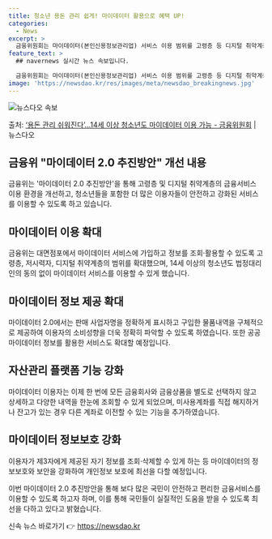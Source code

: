 ```yaml
---
title: 청소년 용돈 관리 쉽게! 마이데이터 활용으로 혜택 UP!
categories:
  - News
excerpt: >
  금융위원회는 마이데이터(본인신용정보관리업) 서비스 이용 범위를 고령층 등 디지털 취약계층과 14세 이상 청소…
feature_text: >
  ## navernews 실시간 뉴스 속보입니다.

  금융위원회는 마이데이터(본인신용정보관리업) 서비스 이용 범위를 고령층 등 디지털 취약계층과 14세 이상 청소…
image: 'https://newsdao.kr/res/images/meta/newsdao_breakingnews.jpg'
---
```


![뉴스다오 속보](https://newsdao.kr/res/images/meta/newsdao_breakingnews.jpg)

<p>출처: <a href="https://newsdao.kr/3516" rel="dofollow">‘용돈 관리 쉬워진다’…14세 이상 청소년도 마이데이터 이용 가능 - 금융위원회</a> | 뉴스다오</p>

<h2 data-ke-size="size26">금융위 "마이데이터 2.0 추진방안" 개선 내용</h2>
금융위는 '마이데이터 2.0 추진방안'을 통해 고령층 및 디지털 취약계층의 금융서비스 이용 환경을 개선하고, 청소년들을 포함한 더 많은 이용자들이 안전하고 강화된 서비스를 이용할 수 있도록 하고 있습니다.

<h2 data-ke-size="size24">마이데이터 이용 확대</h2>
<p data-ke-size="size16">금융위는 대면점포에서 마이데이터 서비스에 가입하고 정보를 조회·활용할 수 있도록 고령층, 저시력자, 디지털 취약계층의 범위를 확대했으며, 14세 이상의 청소년도 법정대리인의 동의 없이 마이데이터 서비스를 이용할 수 있게 했습니다.</p>

<h2 data-ke-size="size24">마이데이터 정보 제공 확대</h2>
<p data-ke-size="size16">마이데이터 2.0에서는 판매 사업자명을 정확하게 표시하고 구입한 물품내역을 구체적으로 제공하여 이용자의 소비성향을 더욱 정확히 파악할 수 있도록 하였습니다. 또한 공공마이데이터 정보를 활용한 서비스도 확대할 예정입니다.</p>

<h2 data-ke-size="size24">자산관리 플랫폼 기능 강화</h2>
<p data-ke-size="size16">마이데이터 이용자는 이제 한 번에 모든 금융회사와 금융상품을 별도로 선택하지 않고 상세하고 다양한 내역을 한눈에 조회할 수 있게 되었으며, 미사용계좌를 직접 해지하거나 잔고가 있는 경우 다른 계좌로 이전할 수 있는 기능을 추가하였습니다.</p>

<h2 data-ke-size="size24">마이데이터 정보보호 강화</h2>
<p data-ke-size="size16">이용자가 제3자에게 제공된 자기 정보를 조회·삭제할 수 있게 하는 등 마이데이터의 정보보호와 보안을 강화하여 개인정보 보호에 최선을 다할 예정입니다.</p>

이번 마이데이터 2.0 추진방안을 통해 보다 많은 국민이 안전하고 편리한 금융서비스를 이용할 수 있도록 하고자 하며, 이를 통해 국민들이 실질적인 도움을 받을 수 있도록 최선을 다하고 있다고 밝혔습니다. 

신속 뉴스 바로가기 👉 <a href="https://newsdao.kr" rel="dofollow">https://newsdao.kr</a>


